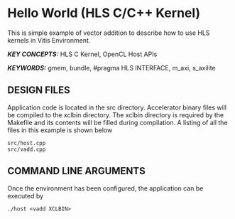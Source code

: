 Hello World (HLS C/C++ Kernel)
======================

This is simple example of vector addition to describe how to use HLS kernels in Vitis Environment.

***KEY CONCEPTS:*** HLS C Kernel, OpenCL Host APIs

***KEYWORDS:*** gmem, bundle, #pragma HLS INTERFACE, m_axi, s_axilite

##  DESIGN FILES
Application code is located in the src directory. Accelerator binary files will be compiled to the xclbin directory. The xclbin directory is required by the Makefile and its contents will be filled during compilation. A listing of all the files in this example is shown below

```
src/host.cpp
src/vadd.cpp
```

##  COMMAND LINE ARGUMENTS
Once the environment has been configured, the application can be executed by
```
./host <vadd XCLBIN>
```

